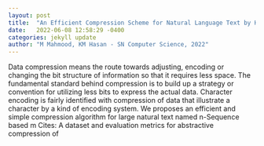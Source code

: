 ```yaml
---
layout: post
title:  "An Efficient Compression Scheme for Natural Language Text by Hashing"
date:   2022-06-08 12:58:29 -0400
categories: jekyll update
author: "M Mahmood, KM Hasan - SN Computer Science, 2022"
---
```

Data compression means the route towards adjusting, encoding or changing the bit structure of information so that it requires less space. The fundamental standard behind compression is to build up a strategy or convention for utilizing less bits to express the actual data. Character encoding is fairly identified with compression of data that illustrate a character by a kind of encoding system. We proposes an efficient and simple compression algorithm for large natural text named n-Sequence based m  Cites: A dataset and evaluation metrics for abstractive compression of